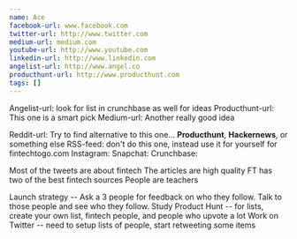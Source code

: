 ```yaml
---
name: Ace
facebook-url: www.facebook.com
twitter-url: http://www.twitter.com
medium-url: medium.com
youtube-url: http://www.youtube.com
linkedin-url: http://www.linkedin.com
angelist-url: http://www.angel.co
producthunt-url: http://www.producthunt.com
tags: []
---
```

Angelist-url: look for list in crunchbase as well for ideas
Producthunt-url: This one is a smart pick
Medium-url: Another really good idea

Reddit-url: Try to find alternative to this one... **Producthunt**, **Hackernews**, or something else
RSS-feed: don't do this one, instead use it for yourself for fintechtogo.com
Instagram:
Snapchat:
Crunchbase:

Most of the tweets are about fintech
The articles are high quality
FT has two of the best fintech sources
People are teachers

Launch strategy --
Ask a 3 people for feedback on who they follow.
Talk to those people and see who they follow.
Study Product Hunt -- for lists, create your own list, fintech people, and people who upvote a lot
Work on Twitter -- need to setup lists of people, start retweeting some items
